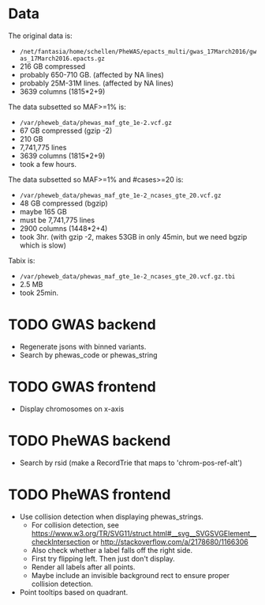 Data
====
The original data is:
- `/net/fantasia/home/schellen/PheWAS/epacts_multi/gwas_17March2016/gwas_17March2016.epacts.gz`
- 216 GB compressed
- probably 650-710 GB. (affected by NA lines)
- probably 25M-31M lines. (affected by NA lines)
- 3639 columns (1815*2+9)

The data subsetted so MAF>=1% is:
- `/var/pheweb_data/phewas_maf_gte_1e-2.vcf.gz`
- 67 GB compressed (gzip -2)
- 210 GB
- 7,741,775 lines
- 3639 columns (1815*2+9)
- took a few hours.

The data subsetted so MAF>=1% and #cases>=20 is:
- `/var/pheweb_data/phewas_maf_gte_1e-2_ncases_gte_20.vcf.gz`
- 48 GB compressed (bgzip)
- maybe 165 GB
- must be 7,741,775 lines
- 2900 columns (1448*2+4)
- took 3hr. (with gzip -2, makes 53GB in only 45min, but we need bgzip which is slow)

Tabix is:
- `/var/pheweb_data/phewas_maf_gte_1e-2_ncases_gte_20.vcf.gz.tbi`
- 2.5 MB
- took 25min.


TODO GWAS backend
=================
- Regenerate jsons with binned variants.
- Search by phewas_code or phewas_string


TODO GWAS frontend
==================
- Display chromosomes on x-axis


TODO PheWAS backend
===================
- Search by rsid (make a RecordTrie that maps to 'chrom-pos-ref-alt')


TODO PheWAS frontend
====================
- Use collision detection when displaying phewas_strings.
  - For collision detection, see <https://www.w3.org/TR/SVG11/struct.html#__svg__SVGSVGElement__checkIntersection> or <http://stackoverflow.com/a/2178680/1166306>
  - Also check whether a label falls off the right side.
  - First try flipping left.  Then just don't display.
  - Render all labels after all points.
  - Maybe include an invisible background rect to ensure proper collision detection.
- Point tooltips based on quadrant.
